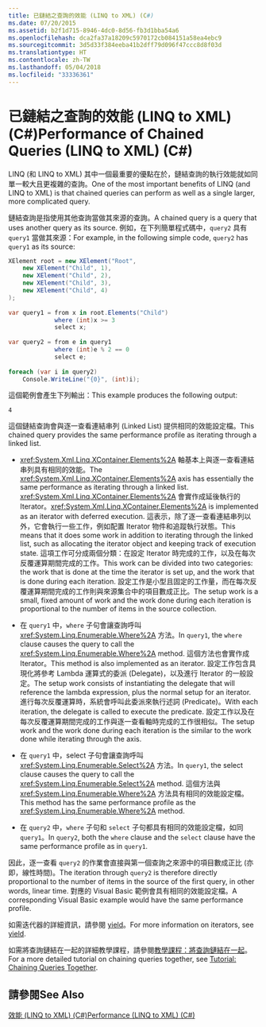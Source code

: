 ```yaml
---
title: 已鏈結之查詢的效能 (LINQ to XML) (C#)
ms.date: 07/20/2015
ms.assetid: b2f1d715-8946-4dc0-8d56-fb3d1bba54a6
ms.openlocfilehash: dca2fa37a18209c5970172cb084151a58ea4ebc9
ms.sourcegitcommit: 3d5d33f384eeba41b2dff79d096f47ccc8d8f03d
ms.translationtype: HT
ms.contentlocale: zh-TW
ms.lasthandoff: 05/04/2018
ms.locfileid: "33336361"
---
```

# <a name="performance-of-chained-queries-linq-to-xml-c"></a><span data-ttu-id="7510e-102">已鏈結之查詢的效能 (LINQ to XML) (C#)</span><span class="sxs-lookup"><span data-stu-id="7510e-102">Performance of Chained Queries (LINQ to XML) (C#)</span></span>
<span data-ttu-id="7510e-103">LINQ (和 LINQ to XML) 其中一個最重要的優點在於，鏈結查詢的執行效能就如同單一較大且更複雜的查詢。</span><span class="sxs-lookup"><span data-stu-id="7510e-103">One of the most important benefits of LINQ (and LINQ to XML) is that chained queries can perform as well as a single larger, more complicated query.</span></span>  
  
 <span data-ttu-id="7510e-104">鏈結查詢是指使用其他查詢當做其來源的查詢。</span><span class="sxs-lookup"><span data-stu-id="7510e-104">A chained query is a query that uses another query as its source.</span></span> <span data-ttu-id="7510e-105">例如，在下列簡單程式碼中，`query2` 具有 `query1` 當做其來源：</span><span class="sxs-lookup"><span data-stu-id="7510e-105">For example, in the following simple code, `query2` has `query1` as its source:</span></span>  
  
```csharp  
XElement root = new XElement("Root",  
    new XElement("Child", 1),  
    new XElement("Child", 2),  
    new XElement("Child", 3),  
    new XElement("Child", 4)  
);  
  
var query1 = from x in root.Elements("Child")  
             where (int)x >= 3  
             select x;  
  
var query2 = from e in query1  
             where (int)e % 2 == 0  
             select e;  
  
foreach (var i in query2)  
    Console.WriteLine("{0}", (int)i);  
```  
  
 <span data-ttu-id="7510e-106">這個範例會產生下列輸出：</span><span class="sxs-lookup"><span data-stu-id="7510e-106">This example produces the following output:</span></span>  
  
```  
4  
```  
  
 <span data-ttu-id="7510e-107">這個鏈結查詢會與逐一查看連結串列 (Linked List) 提供相同的效能設定檔。</span><span class="sxs-lookup"><span data-stu-id="7510e-107">This chained query provides the same performance profile as iterating through a linked list.</span></span>  
  
-   <span data-ttu-id="7510e-108"><xref:System.Xml.Linq.XContainer.Elements%2A> 軸基本上與逐一查看連結串列具有相同的效能。</span><span class="sxs-lookup"><span data-stu-id="7510e-108">The <xref:System.Xml.Linq.XContainer.Elements%2A> axis has essentially the same performance as iterating through a linked list.</span></span> <span data-ttu-id="7510e-109"><xref:System.Xml.Linq.XContainer.Elements%2A> 會實作成延後執行的 Iterator。</span><span class="sxs-lookup"><span data-stu-id="7510e-109"><xref:System.Xml.Linq.XContainer.Elements%2A> is implemented as an iterator with deferred execution.</span></span> <span data-ttu-id="7510e-110">這表示，除了逐一查看連結串列以外，它會執行一些工作，例如配置 Iterator 物件和追蹤執行狀態。</span><span class="sxs-lookup"><span data-stu-id="7510e-110">This means that it does some work in addition to iterating through the linked list, such as allocating the iterator object and keeping track of execution state.</span></span> <span data-ttu-id="7510e-111">這項工作可分成兩個分類：在設定 Iterator 時完成的工作，以及在每次反覆運算期間完成的工作。</span><span class="sxs-lookup"><span data-stu-id="7510e-111">This work can be divided into two categories: the work that is done at the time the iterator is set up, and the work that is done during each iteration.</span></span> <span data-ttu-id="7510e-112">設定工作是小型且固定的工作量，而在每次反覆運算期間完成的工作則與來源集合中的項目數成正比。</span><span class="sxs-lookup"><span data-stu-id="7510e-112">The setup work is a small, fixed amount of work and the work done during each iteration is proportional to the number of items in the source collection.</span></span>  
  
-   <span data-ttu-id="7510e-113">在 `query1` 中，`where` 子句會讓查詢呼叫 <xref:System.Linq.Enumerable.Where%2A> 方法。</span><span class="sxs-lookup"><span data-stu-id="7510e-113">In `query1`, the `where` clause causes the query to call the <xref:System.Linq.Enumerable.Where%2A> method.</span></span> <span data-ttu-id="7510e-114">這個方法也會實作成 Iterator。</span><span class="sxs-lookup"><span data-stu-id="7510e-114">This method is also implemented as an iterator.</span></span> <span data-ttu-id="7510e-115">設定工作包含具現化將參考 Lambda 運算式的委派 (Delegate)，以及進行 Iterator 的一般設定。</span><span class="sxs-lookup"><span data-stu-id="7510e-115">The setup work consists of instantiating the delegate that will reference the lambda expression, plus the normal setup for an iterator.</span></span> <span data-ttu-id="7510e-116">進行每次反覆運算時，系統會呼叫此委派來執行述詞 (Predicate)。</span><span class="sxs-lookup"><span data-stu-id="7510e-116">With each iteration, the delegate is called to execute the predicate.</span></span> <span data-ttu-id="7510e-117">設定工作以及在每次反覆運算期間完成的工作與逐一查看軸時完成的工作很相似。</span><span class="sxs-lookup"><span data-stu-id="7510e-117">The setup work and the work done during each iteration is the similar to the work done while iterating through the axis.</span></span>  
  
-   <span data-ttu-id="7510e-118">在 `query1` 中，select 子句會讓查詢呼叫 <xref:System.Linq.Enumerable.Select%2A> 方法。</span><span class="sxs-lookup"><span data-stu-id="7510e-118">In `query1`, the select clause causes the query to call the <xref:System.Linq.Enumerable.Select%2A> method.</span></span> <span data-ttu-id="7510e-119">這個方法與 <xref:System.Linq.Enumerable.Where%2A> 方法具有相同的效能設定檔。</span><span class="sxs-lookup"><span data-stu-id="7510e-119">This method has the same performance profile as the <xref:System.Linq.Enumerable.Where%2A> method.</span></span>  
  
-   <span data-ttu-id="7510e-120">在 `query2` 中，`where` 子句和 `select` 子句都具有相同的效能設定檔，如同 `query1`。</span><span class="sxs-lookup"><span data-stu-id="7510e-120">In `query2`, both the `where` clause and the `select` clause have the same performance profile as in `query1`.</span></span>  
  
 <span data-ttu-id="7510e-121">因此，逐一查看 `query2` 的作業會直接與第一個查詢之來源中的項目數成正比 (亦即，線性時間)。</span><span class="sxs-lookup"><span data-stu-id="7510e-121">The iteration through `query2` is therefore directly proportional to the number of items in the source of the first query, in other words, linear time.</span></span> <span data-ttu-id="7510e-122">對應的 Visual Basic 範例會具有相同的效能設定檔。</span><span class="sxs-lookup"><span data-stu-id="7510e-122">A corresponding Visual Basic example would have the same performance profile.</span></span>  
  
 <span data-ttu-id="7510e-123">如需迭代器的詳細資訊，請參閱 [yield](../../../../csharp/language-reference/keywords/yield.md)。</span><span class="sxs-lookup"><span data-stu-id="7510e-123">For more information on iterators, see [yield](../../../../csharp/language-reference/keywords/yield.md).</span></span>  
  
 <span data-ttu-id="7510e-124">如需將查詢鏈結在一起的詳細教學課程，請參閱[教學課程：將查詢鏈結在一起](http://msdn.microsoft.com/library/c08d228a-f07a-4c98-810f-1bf0e8f2257c)。</span><span class="sxs-lookup"><span data-stu-id="7510e-124">For a more detailed tutorial on chaining queries together, see [Tutorial: Chaining Queries Together](http://msdn.microsoft.com/library/c08d228a-f07a-4c98-810f-1bf0e8f2257c).</span></span>  
  
## <a name="see-also"></a><span data-ttu-id="7510e-125">請參閱</span><span class="sxs-lookup"><span data-stu-id="7510e-125">See Also</span></span>  
 [<span data-ttu-id="7510e-126">效能 (LINQ to XML) (C#)</span><span class="sxs-lookup"><span data-stu-id="7510e-126">Performance (LINQ to XML) (C#)</span></span>](../../../../csharp/programming-guide/concepts/linq/performance-linq-to-xml.md)
